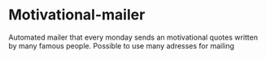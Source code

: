 # Motivational-mailer
Automated mailer that every monday sends an motivational quotes written by many famous people. Possible to use many adresses for mailing
